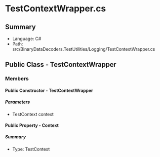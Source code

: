 ﻿# TestContextWrapper.cs

## Summary

* Language: C#
* Path: src/BinaryDataDecoders.TestUtilities/Logging/TestContextWrapper.cs

## Public Class - TestContextWrapper

### Members

#### Public Constructor - TestContextWrapper

#####  Parameters

 - TestContext context 

#### Public Property - Context

##### Summary

 * Type: TestContext 

